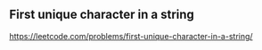 ## First unique character in a string
https://leetcode.com/problems/first-unique-character-in-a-string/

